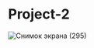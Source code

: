 # Project-2

![Снимок экрана (295)](https://user-images.githubusercontent.com/62872580/93487066-bccf5800-f926-11ea-9c26-ba7f570878ac.png)
